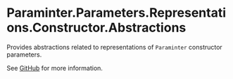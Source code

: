 # Paraminter.Parameters.Representations.Constructor.Abstractions

Provides abstractions related to representations of `Paraminter` constructor parameters.

See [GitHub](https://github.com/Paraminter/Paraminter.Parameters.Representations.Constructor) for more information.